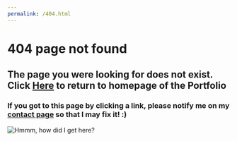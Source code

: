 ```yaml
---
permalink: /404.html
---
```

# 404 page not found

## The page you were looking for does not exist. Click <a href="index.html">Here</a> to return to homepage of the Portfolio

### If you got to this page by clicking a link, please notify me on my <a href="contact.html">contact page</a> so that I may fix it! :)

![Hmmm, how did I get here?](/mo-imagees/profile_circle.png "Mohammad Khan profile")
